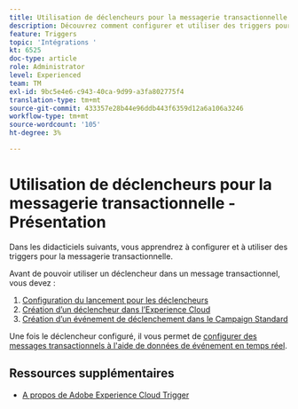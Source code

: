 ```yaml
---
title: Utilisation de déclencheurs pour la messagerie transactionnelle - Présentation
description: Découvrez comment configurer et utiliser des triggers pour la messagerie transactionnelle.
feature: Triggers
topic: 'Intégrations '
kt: 6525
doc-type: article
role: Administrator
level: Experienced
team: TM
exl-id: 9bc5e4e6-c943-40ca-9d99-a3fa802775f4
translation-type: tm+mt
source-git-commit: 433357e28b44e96ddb443f6359d12a6a106a3246
workflow-type: tm+mt
source-wordcount: '105'
ht-degree: 3%

---
```


# Utilisation de déclencheurs pour la messagerie transactionnelle - Présentation

Dans les didacticiels suivants, vous apprendrez à configurer et à utiliser des triggers pour la messagerie transactionnelle.

Avant de pouvoir utiliser un déclencheur dans un message transactionnel, vous devez :

1. [Configuration du lancement pour les déclencheurs](/help/integrations/configure-launch-for-triggers.md)
2. [Création d’un déclencheur dans l’Experience Cloud](/help/integrations/create-a-trigger-in-experience-cloud.md)
3. [Création d’un événement de déclenchement dans le Campaign Standard](/help/integrations/create-a-trigger-event.md)

Une fois le déclencheur configuré, il vous permet de [configurer des messages transactionnels à l&#39;aide de données de événement en temps réel](/help/integrations/configure-transactional-messages-using-realtime-event-data.md).

## Ressources supplémentaires

* [A propos de Adobe Experience Cloud Trigger](https://experienceleague.adobe.com/docs/campaign-standard/using/integrating-with-adobe-cloud/working-with-campaign-and-triggers/about-adobe-experience-cloud-triggers.html?lang=en#integrating-with-adobe-cloud)
